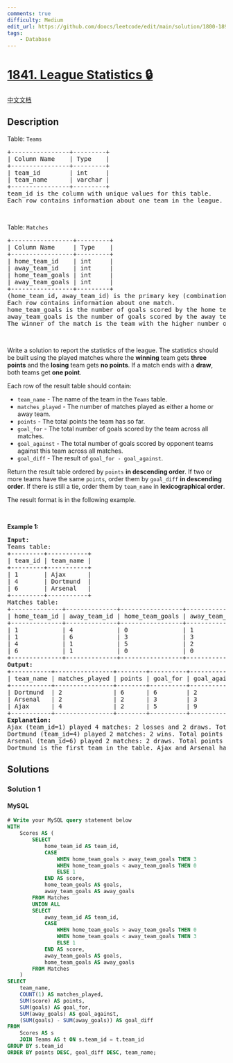 ```yaml
---
comments: true
difficulty: Medium
edit_url: https://github.com/doocs/leetcode/edit/main/solution/1800-1899/1841.League%20Statistics/README_EN.md
tags:
    - Database
---
```


<!-- problem:start -->

# [1841. League Statistics 🔒](https://leetcode.com/problems/league-statistics)

[中文文档](/solution/1800-1899/1841.League%20Statistics/README.md)

## Description

<!-- description:start -->

<p>Table: <code>Teams</code></p>

<pre>
+----------------+---------+
| Column Name    | Type    |
+----------------+---------+
| team_id        | int     |
| team_name      | varchar |
+----------------+---------+
team_id is the column with unique values for this table.
Each row contains information about one team in the league.
</pre>

<p>&nbsp;</p>

<p>Table: <code>Matches</code></p>

<pre>
+-----------------+---------+
| Column Name     | Type    |
+-----------------+---------+
| home_team_id    | int     |
| away_team_id    | int     |
| home_team_goals | int     |
| away_team_goals | int     |
+-----------------+---------+
(home_team_id, away_team_id) is the primary key (combination of columns with unique values) for this table.
Each row contains information about one match.
home_team_goals is the number of goals scored by the home team.
away_team_goals is the number of goals scored by the away team.
The winner of the match is the team with the higher number of goals.
</pre>

<p>&nbsp;</p>

<p>Write a solution to report the statistics of the league. The statistics should be built using the played matches where the <strong>winning</strong> team gets <strong>three points</strong> and the <strong>losing</strong> team gets <strong>no points</strong>. If a match ends with a <strong>draw</strong>, both teams get <strong>one point</strong>.</p>

<p>Each row of the result table should contain:</p>

<ul>
	<li><code>team_name</code> - The name of the team in the <code>Teams</code> table.</li>
	<li><code>matches_played</code> - The number of matches played as either a home or away team.</li>
	<li><code>points</code> - The total points the team has so far.</li>
	<li><code>goal_for</code> - The total number of goals scored by the team across all matches.</li>
	<li><code>goal_against</code> - The total number of goals scored by opponent teams against this team across all matches.</li>
	<li><code>goal_diff</code> - The result of <code>goal_for - goal_against</code>.</li>
</ul>

<p>Return the result table ordered by <code>points</code> <strong>in descending order</strong>. If two or more teams have the same <code>points</code>, order them by <code>goal_diff</code> <strong>in descending order</strong>. If there is still a tie, order them by <code>team_name</code> in <strong>lexicographical order</strong>.</p>

<p>The result format is in the following example.</p>

<p>&nbsp;</p>
<p><strong class="example">Example 1:</strong></p>

<pre>
<strong>Input:</strong> 
Teams table:
+---------+-----------+
| team_id | team_name |
+---------+-----------+
| 1       | Ajax      |
| 4       | Dortmund  |
| 6       | Arsenal   |
+---------+-----------+
Matches table:
+--------------+--------------+-----------------+-----------------+
| home_team_id | away_team_id | home_team_goals | away_team_goals |
+--------------+--------------+-----------------+-----------------+
| 1            | 4            | 0               | 1               |
| 1            | 6            | 3               | 3               |
| 4            | 1            | 5               | 2               |
| 6            | 1            | 0               | 0               |
+--------------+--------------+-----------------+-----------------+
<strong>Output:</strong> 
+-----------+----------------+--------+----------+--------------+-----------+
| team_name | matches_played | points | goal_for | goal_against | goal_diff |
+-----------+----------------+--------+----------+--------------+-----------+
| Dortmund  | 2              | 6      | 6        | 2            | 4         |
| Arsenal   | 2              | 2      | 3        | 3            | 0         |
| Ajax      | 4              | 2      | 5        | 9            | -4        |
+-----------+----------------+--------+----------+--------------+-----------+
<strong>Explanation:</strong> 
Ajax (team_id=1) played 4 matches: 2 losses and 2 draws. Total points = 0 + 0 + 1 + 1 = 2.
Dortmund (team_id=4) played 2 matches: 2 wins. Total points = 3 + 3 = 6.
Arsenal (team_id=6) played 2 matches: 2 draws. Total points = 1 + 1 = 2.
Dortmund is the first team in the table. Ajax and Arsenal have the same points, but since Arsenal has a higher goal_diff than Ajax, Arsenal comes before Ajax in the table.
</pre>

<!-- description:end -->

## Solutions

<!-- solution:start -->

### Solution 1

<!-- tabs:start -->

#### MySQL

```sql
# Write your MySQL query statement below
WITH
    Scores AS (
        SELECT
            home_team_id AS team_id,
            CASE
                WHEN home_team_goals > away_team_goals THEN 3
                WHEN home_team_goals < away_team_goals THEN 0
                ELSE 1
            END AS score,
            home_team_goals AS goals,
            away_team_goals AS away_goals
        FROM Matches
        UNION ALL
        SELECT
            away_team_id AS team_id,
            CASE
                WHEN home_team_goals > away_team_goals THEN 0
                WHEN home_team_goals < away_team_goals THEN 3
                ELSE 1
            END AS score,
            away_team_goals AS goals,
            home_team_goals AS away_goals
        FROM Matches
    )
SELECT
    team_name,
    COUNT(1) AS matches_played,
    SUM(score) AS points,
    SUM(goals) AS goal_for,
    SUM(away_goals) AS goal_against,
    (SUM(goals) - SUM(away_goals)) AS goal_diff
FROM
    Scores AS s
    JOIN Teams AS t ON s.team_id = t.team_id
GROUP BY s.team_id
ORDER BY points DESC, goal_diff DESC, team_name;
```

<!-- tabs:end -->

<!-- solution:end -->

<!-- problem:end -->
